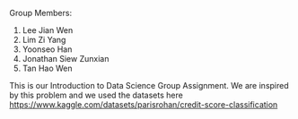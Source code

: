 Group Members: 

1. Lee Jian Wen 
2. Lim Zi Yang 
3. Yoonseo Han 
4. Jonathan Siew Zunxian 
5. Tan Hao Wen

This is our Introduction to Data Science Group Assignment. We are inspired by this problem and we used the datasets here  <https://www.kaggle.com/datasets/parisrohan/credit-score-classification>
